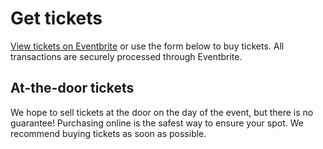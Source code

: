 # Get tickets

[View tickets on Eventbrite](https://gdocexpo.eventbrite.com) or use the form below to buy tickets. All transactions are securely processed through Eventbrite.

<div id="eventbrite-widget-container-57396620838"></div>

<script src="https://www.eventbrite.com/static/widgets/eb_widgets.js"></script>

<script type="text/javascript">
    var exampleCallback = function() {
        console.log('Order complete!');
    };

    window.EBWidgets.createWidget({
        // Required
        widgetType: 'checkout',
        eventId: '57396620838',
        iframeContainerId: 'eventbrite-widget-container-57396620838',

        // Optional
        iframeContainerHeight: 725,  // Widget height in pixels. Defaults to a minimum of 425px if not provided
        onOrderComplete: exampleCallback  // Method called when an order has successfully completed
    });
</script>

## At-the-door tickets

We hope to sell tickets at the door on the day of the event, but there is no guarantee! Purchasing online is the safest way to ensure your spot. We recommend buying tickets as soon as possible.